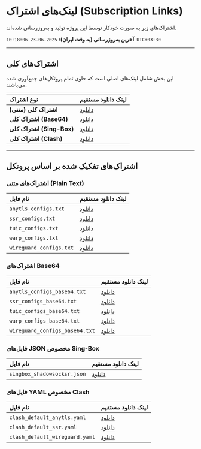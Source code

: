 
# لینک‌های اشتراک (Subscription Links)

اشتراک‌های زیر به صورت خودکار توسط این پروژه تولید و به‌روزرسانی شده‌اند.

**آخرین به‌روزرسانی (به وقت ایران):** `2025-06-23 10:18:06 UTC+03:30 `

---

## اشتراک‌های کلی

این بخش شامل لینک‌های اصلی است که حاوی تمام پروتکل‌های جمع‌آوری شده می‌باشند.

| نوع اشتراک | لینک دانلود مستقیم |
|:---|:---|
| **اشتراک کلی (متنی)** | [دانلود](https://github.com/vpnclashfa-backup/multi-proxy-config-fetcher/raw/main/configs/proxy_configs.txt) |
| **اشتراک کلی (Base64)** | [دانلود](https://github.com/vpnclashfa-backup/multi-proxy-config-fetcher/raw/main/configs/proxy_configs_base64.txt) |
| **اشتراک کلی (Sing-Box)** | [دانلود](https://github.com/vpnclashfa-backup/multi-proxy-config-fetcher/raw/main/configs/singbox_configs.json) |
| **اشتراک کلی (Clash)** | [دانلود](https://github.com/vpnclashfa-backup/multi-proxy-config-fetcher/raw/main/configs/clash_default_combined.yaml) |

---

## اشتراک‌های تفکیک شده بر اساس پروتکل
### اشتراک‌های متنی (Plain Text)

| نام فایل | لینک دانلود مستقیم |
|:---|:---|
| `anytls_configs.txt` | [دانلود](https://github.com/vpnclashfa-backup/multi-proxy-config-fetcher/raw/main/configs/anytls_configs.txt) |
| `ssr_configs.txt` | [دانلود](https://github.com/vpnclashfa-backup/multi-proxy-config-fetcher/raw/main/configs/ssr_configs.txt) |
| `tuic_configs.txt` | [دانلود](https://github.com/vpnclashfa-backup/multi-proxy-config-fetcher/raw/main/configs/tuic_configs.txt) |
| `warp_configs.txt` | [دانلود](https://github.com/vpnclashfa-backup/multi-proxy-config-fetcher/raw/main/configs/warp_configs.txt) |
| `wireguard_configs.txt` | [دانلود](https://github.com/vpnclashfa-backup/multi-proxy-config-fetcher/raw/main/configs/wireguard_configs.txt) |

### اشتراک‌های Base64

| نام فایل | لینک دانلود مستقیم |
|:---|:---|
| `anytls_configs_base64.txt` | [دانلود](https://github.com/vpnclashfa-backup/multi-proxy-config-fetcher/raw/main/configs/anytls_configs_base64.txt) |
| `ssr_configs_base64.txt` | [دانلود](https://github.com/vpnclashfa-backup/multi-proxy-config-fetcher/raw/main/configs/ssr_configs_base64.txt) |
| `tuic_configs_base64.txt` | [دانلود](https://github.com/vpnclashfa-backup/multi-proxy-config-fetcher/raw/main/configs/tuic_configs_base64.txt) |
| `warp_configs_base64.txt` | [دانلود](https://github.com/vpnclashfa-backup/multi-proxy-config-fetcher/raw/main/configs/warp_configs_base64.txt) |
| `wireguard_configs_base64.txt` | [دانلود](https://github.com/vpnclashfa-backup/multi-proxy-config-fetcher/raw/main/configs/wireguard_configs_base64.txt) |

### فایل‌های JSON مخصوص Sing-Box

| نام فایل | لینک دانلود مستقیم |
|:---|:---|
| `singbox_shadowsocksr.json` | [دانلود](https://github.com/vpnclashfa-backup/multi-proxy-config-fetcher/raw/main/configs/singbox_shadowsocksr.json) |

### فایل‌های YAML مخصوص Clash

| نام فایل | لینک دانلود مستقیم |
|:---|:---|
| `clash_default_anytls.yaml` | [دانلود](https://github.com/vpnclashfa-backup/multi-proxy-config-fetcher/raw/main/configs/clash_default_anytls.yaml) |
| `clash_default_ssr.yaml` | [دانلود](https://github.com/vpnclashfa-backup/multi-proxy-config-fetcher/raw/main/configs/clash_default_ssr.yaml) |
| `clash_default_wireguard.yaml` | [دانلود](https://github.com/vpnclashfa-backup/multi-proxy-config-fetcher/raw/main/configs/clash_default_wireguard.yaml) |

